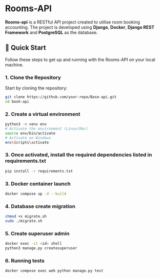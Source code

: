 # Rooms-API

**Rooms-api** is a RESTful API project created to utilise room booking accounting. The project is developed using **Django**, **Docker**, **Django REST Framework** and **PostgreSQL** as the database.

## 🚀 Quick Start

Follow these steps to get up and running with the Rooms-API on your local machine.

### 1. Clone the Repository

Start by cloning the repository:

```bash
git clone https://github.com/your-repo/Base-api.git
cd book-api
```

### 2. Create a virtual environment

```bash
python3 -m venv env
# Activate the environment (Linux/Mac)
source env/bin/activate
# Activate on Windows
env\Scripts\activate
```

### 3. Once activated, install the required dependencies listed in requirements.txt

```bash
pip install -r requirements.txt
```

### 3. Docker container launch

```bash
docker compose up -d --build
```

### 4. Database create migration

```bash
chmod +x migrate.sh
sudo ./migrate.sh
```

### 5. Create superuser admin

```bash
docker exec -it <id> shell
python3 manage.py createsuperuser
```

### 6. Running tests

```bash
docker compose exec web python manage.py test
```
